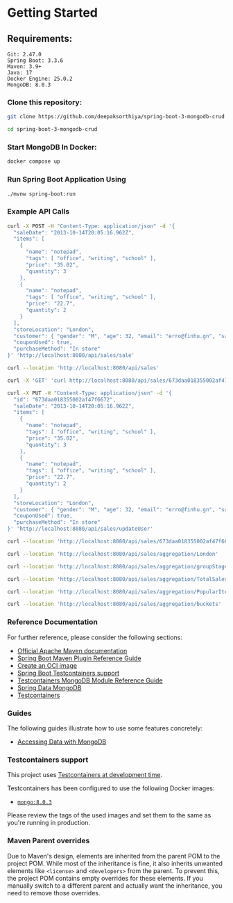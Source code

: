 # Getting Started

## Requirements:

```
Git: 2.47.0
Spring Boot: 3.3.6
Maven: 3.9+
Java: 17
Docker Engine: 25.0.2
MongoDB: 8.0.3
```

### Clone this repository:

```bash
git clone https://github.com/deepaksorthiya/spring-boot-3-mongodb-crud.git
```

```bash
cd spring-boot-3-mongodb-crud
```

### Start MongoDB In Docker:

```bash
docker compose up
```

### Run Spring Boot Application Using

```bash
./mvnw spring-boot:run
```  

### Example API Calls

```bash
curl -X POST -H "Content-Type: application/json" -d '{
  "saleDate": "2013-10-14T20:05:16.962Z",
  "items": [
    {
      "name": "notepad",
      "tags": [ "office", "writing", "school" ],
      "price": "35.02",
      "quantity": 3
    },
    {
      "name": "notepad",
      "tags": [ "office", "writing", "school" ],
      "price": "22.7",
      "quantity": 2
    }
  ],
  "storeLocation": "London",
  "customer": { "gender": "M", "age": 32, "email": "erro@finhu.gn", "satisfaction": 4 },
  "couponUsed": true,
  "purchaseMethod": "In store"
}' 'http://localhost:8080/api/sales/sale'
```

```bash
curl --location 'http://localhost:8080/api/sales'
```

```bash
curl -X 'GET' 'curl http://localhost:8080/api/sales/673daa018355002af47f6672' -H 'accept: */*'
```

```bash
curl -X PUT -H "Content-Type: application/json" -d '{
  "id": "673daa018355002af47f6672",
  "saleDate": "2013-10-14T20:05:16.962Z",
  "items": [
    {
      "name": "notepad",
      "tags": [ "office", "writing", "school" ],
      "price": "35.02",
      "quantity": 3
    },
    {
      "name": "notepad",
      "tags": [ "office", "writing", "school" ],
      "price": "22.7",
      "quantity": 2
    }
  ],
  "storeLocation": "London",
  "customer": { "gender": "M", "age": 32, "email": "erro@finhu.gn", "satisfaction": 4 },
  "couponUsed": true,
  "purchaseMethod": "In store"
}' 'http://localhost:8080/api/sales/updateUser'
```

```bash
curl --location 'http://localhost:8080/api/sales/673daa018355002af47f6672'
```

```bash
curl --location 'http://localhost:8080/api/sales/aggregation/London'
```

```bash
curl --location 'http://localhost:8080/api/sales/aggregation/groupStage/Denver'
```

```bash
curl --location 'http://localhost:8080/api/sales/aggregation/TotalSales'
```

```bash
curl --location 'http://localhost:8080/api/sales/aggregation/PopularItem'
```

```bash
curl --location 'http://localhost:8080/api/sales/aggregation/buckets'
```

### Reference Documentation

For further reference, please consider the following sections:

* [Official Apache Maven documentation](https://maven.apache.org/guides/index.html)
* [Spring Boot Maven Plugin Reference Guide](https://docs.spring.io/spring-boot/3.3.5/maven-plugin)
* [Create an OCI image](https://docs.spring.io/spring-boot/3.3.5/maven-plugin/build-image.html)
* [Spring Boot Testcontainers support](https://docs.spring.io/spring-boot/3.3.5/reference/testing/testcontainers.html#testing.testcontainers)
* [Testcontainers MongoDB Module Reference Guide](https://java.testcontainers.org/modules/databases/mongodb/)
* [Spring Data MongoDB](https://docs.spring.io/spring-boot/3.3.5/reference/data/nosql.html#data.nosql.mongodb)
* [Testcontainers](https://java.testcontainers.org/)

### Guides

The following guides illustrate how to use some features concretely:

* [Accessing Data with MongoDB](https://spring.io/guides/gs/accessing-data-mongodb/)

### Testcontainers support

This project
uses [Testcontainers at development time](https://docs.spring.io/spring-boot/3.3.5/reference/features/dev-services.html#features.dev-services.testcontainers).

Testcontainers has been configured to use the following Docker images:

* [`mongo:8.0.3`](https://hub.docker.com/_/mongo)

Please review the tags of the used images and set them to the same as you're running in production.

### Maven Parent overrides

Due to Maven's design, elements are inherited from the parent POM to the project POM.
While most of the inheritance is fine, it also inherits unwanted elements like `<license>` and `<developers>` from the
parent.
To prevent this, the project POM contains empty overrides for these elements.
If you manually switch to a different parent and actually want the inheritance, you need to remove those overrides.

